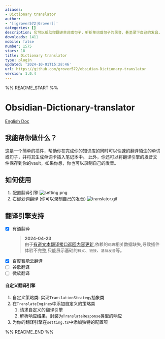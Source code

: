 ```yaml
---
aliases:
- Dictionary translator
author:
- '[[grover572|Grover]]'
categories: []
description: 它可以帮助你翻译单词或句子，听新单词或句子的录音，甚至录下自己的发音，以内部链接的形式保存到你的笔记中。
downloads: 1411
mobile: false
number: 1575
stars: 18
title: Dictionary translator
type: plugin
updated: '2024-10-01T15:28:46'
url: https://github.com/grover572/obsidian-Dictionary-translator
version: 1.0.4
---
```


%% README_START %%

# Obsidian-Dictionary-translator

[English Doc](doc/README(EN).md)

## 我能帮你做什么？

这是一个简单的插件，帮助你在完成你的知识库的同时可以快速的翻译陌生的单词或句子，并将其生成单词卡插入笔记本中。 此外，你还可以将翻译引擎的发音文件保存到你的vault，如果你想，你也可以录制自己的发音。

## 如何使用

1. 配置翻译引擎
  ![setting.png](https://raw.githubusercontent.com/grover572/obsidian-Dictionary-translator/HEAD/doc/setting.png)
2. 右键划词翻译 (你可以录制自己的发音)
  ![translator.gif](https://raw.githubusercontent.com/grover572/obsidian-Dictionary-translator/HEAD/doc/translator.gif)


## 翻译引擎支持

- [x] 有道翻译
  > **2024-04-23** <br/>
  > 由于[有道文本翻译接口返回内容更新](https://ai.youdao.com/gw-notice.s?page=1n0),依赖的`词典`相关数据缺失,导致插件体验不完整,只能展示基础的`释义`、`链接`、`基础发音`等。
- [x] 百度智能云翻译
- [ ] 谷歌翻译
- [ ] 微软翻译

#### 自定义翻译引擎

1. 自定义策略类: 实现`TranslationStrategy`抽象类
2. 在`TranslateEngines`中添加自定义的策略类
	1. 请求自定义的翻译引擎
	2. 解析响应结果，封装为`TranslateResponse`类型的响应
3. 为你的翻译引擎在`setting.ts`中添加独特的配置项




%% README_END %%
